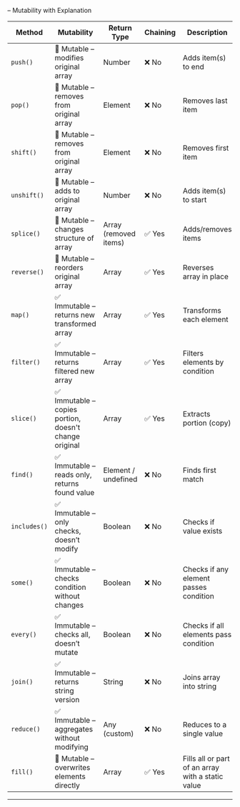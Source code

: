  – Mutability with Explanation

| Method        | Mutability                            | Return Type           | Chaining       | Description                                        |
|---------------|----------------------------------------|------------------------|----------------|----------------------------------------------------|
| `push()`      | 🔁 Mutable – modifies original array   | Number                 | ❌ No          | Adds item(s) to end                               |
| `pop()`       | 🔁 Mutable – removes from original array | Element              | ❌ No          | Removes last item                                 |
| `shift()`     | 🔁 Mutable – removes from original array | Element              | ❌ No          | Removes first item                                |
| `unshift()`   | 🔁 Mutable – adds to original array    | Number                 | ❌ No          | Adds item(s) to start                             |
| `splice()`    | 🔁 Mutable – changes structure of array | Array (removed items) | ✅ Yes         | Adds/removes items                                |
| `reverse()`   | 🔁 Mutable – reorders original array   | Array                  | ✅ Yes         | Reverses array in place                           |
| `map()`       | ✅ Immutable – returns new transformed array | Array             | ✅ Yes         | Transforms each element                           |
| `filter()`    | ✅ Immutable – returns filtered new array | Array              | ✅ Yes         | Filters elements by condition                     |
| `slice()`     | ✅ Immutable – copies portion, doesn't change original | Array      | ✅ Yes         | Extracts portion (copy)                           |
| `find()`      | ✅ Immutable – reads only, returns found value | Element / undefined | ❌ No    | Finds first match                                 |
| `includes()`  | ✅ Immutable – only checks, doesn’t modify | Boolean            | ❌ No          | Checks if value exists                            |
| `some()`      | ✅ Immutable – checks condition without changes | Boolean        | ❌ No          | Checks if any element passes condition            |
| `every()`     | ✅ Immutable – checks all, doesn’t mutate | Boolean             | ❌ No          | Checks if all elements pass condition             |
| `join()`      | ✅ Immutable – returns string version  | String                 | ❌ No          | Joins array into string                           |
| `reduce()`    | ✅ Immutable – aggregates without modifying | Any (custom)      | ❌ No          | Reduces to a single value                         |
| `fill()`      | 🔁 Mutable – overwrites elements directly | Array              | ✅ Yes         | Fills all or part of an array with a static value |

---



